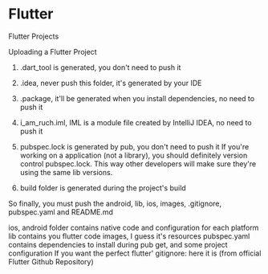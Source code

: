 # Flutter
Flutter Projects

Uploading a Flutter Project

1) .dart_tool is generated, you don't need to push it

2) .idea, never push this folder, it's generated by your IDE

3) .package, it'll be generated when you install dependencies, no need to push it

4) i_am_ruch.iml, IML is a module file created by IntelliJ IDEA, no need to push it

5) pubspec.lock is generated by pub, you don't need to push it
   If you're working on a application (not a library), you should definitely version control pubspec.lock.
   This way other developers will make sure they're using the same lib versions.

6) build folder is generated during the project's build

So finally, you must push the android, lib, ios, images, .gitignore, pubspec.yaml and README.md

ios, android folder contains native code and configuration for each platform
lib contains you flutter code
images, I guess it's resources
pubspec.yaml contains dependencies to install during pub get, and some project configuration
If you want the perfect flutter' gitignore: here it is (from official Flutter Github Repository)
